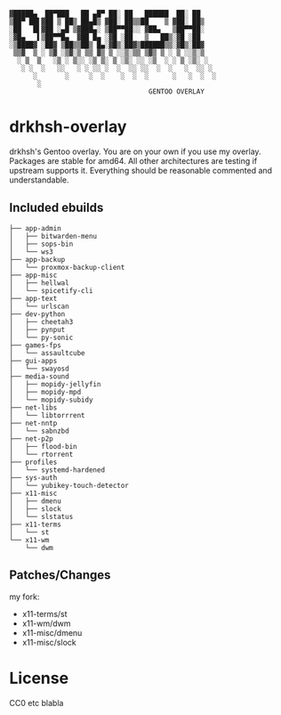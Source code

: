 ```
▓█████▄  ██▀███   ██ ▄█▀ ██░ ██   ██████  ██░ ██
▒██▀ ██▌▓██ ▒ ██▒ ██▄█▒ ▓██░ ██▒▒██    ▒ ▓██░ ██▒
░██   █▌▓██ ░▄█ ▒▓███▄░ ▒██▀▀██░░ ▓██▄   ▒██▀▀██░
░▓█▄   ▌▒██▀▀█▄  ▓██ █▄ ░▓█ ░██   ▒   ██▒░▓█ ░██
░▒████▓ ░██▓ ▒██▒▒██▒ █▄░▓█▒░██▓▒██████▒▒░▓█▒░██▓
 ▒▒▓  ▒ ░ ▒▓ ░▒▓░▒ ▒▒ ▓▒ ▒ ░░▒░▒▒ ▒▓▒ ▒ ░ ▒ ░░▒░▒
  ░ ▒  ▒   ░▒ ░ ▒░░ ░▒ ▒░ ▒ ░▒░ ░░ ░▒  ░ ░ ▒ ░▒░ ░
   ░ ░  ░   ░░   ░ ░ ░░ ░  ░  ░░ ░░  ░  ░   ░  ░░ ░
      ░       ░     ░  ░    ░  ░  ░      ░   ░  ░  ░
       ░
                                   GENTOO OVERLAY
```

drkhsh-overlay
==============
drkhsh's Gentoo overlay.
You are on your own if you use my overlay. Packages are stable for amd64. All
other architectures are testing if upstream supports it.
Everything should be reasonable commented and understandable.

Included ebuilds
----------------
```
├── app-admin
│   ├── bitwarden-menu
│   ├── sops-bin
│   └── ws3
├── app-backup
│   └── proxmox-backup-client
├── app-misc
│   ├── hellwal
│   └── spicetify-cli
├── app-text
│   └── urlscan
├── dev-python
│   ├── cheetah3
│   ├── pynput
│   └── py-sonic
├── games-fps
│   └── assaultcube
├── gui-apps
│   └── swayosd
├── media-sound
│   ├── mopidy-jellyfin
│   ├── mopidy-mpd
│   └── mopidy-subidy
├── net-libs
│   └── libtorrrent
├── net-nntp
│   └── sabnzbd
├── net-p2p
│   ├── flood-bin
│   └── rtorrent
├── profiles
│   └── systemd-hardened
├── sys-auth
│   └── yubikey-touch-detector
├── x11-misc
│   ├── dmenu
│   ├── slock
│   └── slstatus
├── x11-terms
│   └── st
└── x11-wm
    └── dwm
```

Patches/Changes
---------------
my fork:
- x11-terms/st
- x11-wm/dwm
- x11-misc/dmenu
- x11-misc/slock

# License

CC0 etc blabla
